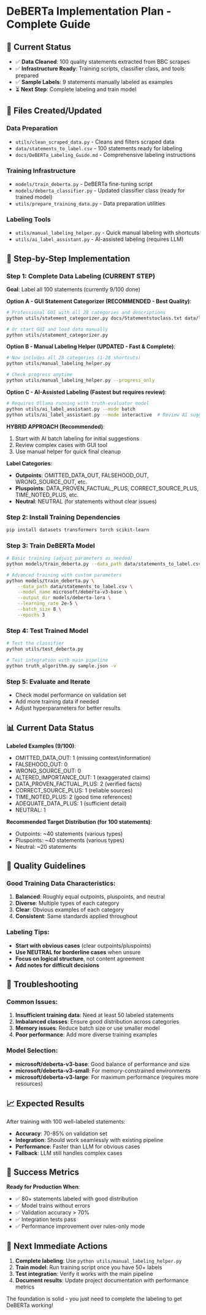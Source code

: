# DeBERTa Implementation Plan - Complete Guide

## 🎯 Current Status

- ✅ **Data Cleaned**: 100 quality statements extracted from BBC scrapes
- ✅ **Infrastructure Ready**: Training scripts, classifier class, and tools prepared
- ✅ **Sample Labels**: 9 statements manually labeled as examples
- ⏳ **Next Step**: Complete labeling and train model

## 📁 Files Created/Updated

### Data Preparation

- `utils/clean_scraped_data.py` - Cleans and filters scraped data
- `data/statements_to_label.csv` - 100 statements ready for labeling
- `docs/DeBERTa_Labeling_Guide.md` - Comprehensive labeling instructions

### Training Infrastructure

- `models/train_deberta.py` - DeBERTa fine-tuning script
- `models/deberta_classifier.py` - Updated classifier class (ready for trained model)
- `utils/prepare_training_data.py` - Data preparation utilities

### Labeling Tools

- `utils/manual_labeling_helper.py` - Quick manual labeling with shortcuts
- `utils/ai_label_assistant.py` - AI-assisted labeling (requires LLM)

## 🚀 Step-by-Step Implementation

### Step 1: Complete Data Labeling (CURRENT STEP)

**Goal**: Label all 100 statements (currently 9/100 done)

**Option A - GUI Statement Categorizer (RECOMMENDED - Best Quality)**:

```bash
# Professional GUI with all 28 categories and descriptions
python utils/statement_categorizer.py docs/Statementstoclass.txt data/labeled_statements.csv

# Or start GUI and load data manually
python utils/statement_categorizer.py
```

**Option B - Manual Labeling Helper (UPDATED - Fast & Complete)**:

```bash
# Now includes all 28 categories (1-28 shortcuts)
python utils/manual_labeling_helper.py

# Check progress anytime
python utils/manual_labeling_helper.py --progress_only
```

**Option C - AI-Assisted Labeling (Fastest but requires review)**:

```bash
# Requires Ollama running with truth-evaluator model
python utils/ai_label_assistant.py --mode batch
python utils/ai_label_assistant.py --mode interactive  # Review AI suggestions
```

**HYBRID APPROACH (Recommended)**:

1. Start with AI batch labeling for initial suggestions
2. Review complex cases with GUI tool
3. Use manual helper for quick final cleanup

**Label Categories**:

- **Outpoints**: OMITTED_DATA_OUT, FALSEHOOD_OUT, WRONG_SOURCE_OUT, etc.
- **Pluspoints**: DATA_PROVEN_FACTUAL_PLUS, CORRECT_SOURCE_PLUS, TIME_NOTED_PLUS, etc.
- **Neutral**: NEUTRAL (for statements without clear issues)

### Step 2: Install Training Dependencies

```bash
pip install datasets transformers torch scikit-learn
```

### Step 3: Train DeBERTa Model

```bash
# Basic training (adjust parameters as needed)
python models/train_deberta.py --data_path data/statements_to_label.csv

# Advanced training with custom parameters
python models/train_deberta.py \
    --data_path data/statements_to_label.csv \
    --model_name microsoft/deberta-v3-base \
    --output_dir models/deberta-lora \
    --learning_rate 2e-5 \
    --batch_size 8 \
    --epochs 3
```

### Step 4: Test Trained Model

```bash
# Test the classifier
python utils/test_deberta.py

# Test integration with main pipeline
python truth_algorithm.py sample.json -v
```

### Step 5: Evaluate and Iterate

- Check model performance on validation set
- Add more training data if needed
- Adjust hyperparameters for better results

## 📊 Current Data Status

**Labeled Examples (9/100)**:

- OMITTED_DATA_OUT: 1 (missing context/information)
- FALSEHOOD_OUT: 0
- WRONG_SOURCE_OUT: 0
- ALTERED_IMPORTANCE_OUT: 1 (exaggerated claims)
- DATA_PROVEN_FACTUAL_PLUS: 2 (verified facts)
- CORRECT_SOURCE_PLUS: 1 (reliable sources)
- TIME_NOTED_PLUS: 2 (good time references)
- ADEQUATE_DATA_PLUS: 1 (sufficient detail)
- NEUTRAL: 1

**Recommended Target Distribution (for 100 statements)**:

- Outpoints: ~40 statements (various types)
- Pluspoints: ~40 statements (various types)
- Neutral: ~20 statements

## 🎯 Quality Guidelines

### Good Training Data Characteristics:

1. **Balanced**: Roughly equal outpoints, pluspoints, and neutral
2. **Diverse**: Multiple types of each category
3. **Clear**: Obvious examples of each category
4. **Consistent**: Same standards applied throughout

### Labeling Tips:

- **Start with obvious cases** (clear outpoints/pluspoints)
- **Use NEUTRAL for borderline cases** when unsure
- **Focus on logical structure**, not content agreement
- **Add notes for difficult decisions**

## 🔧 Troubleshooting

### Common Issues:

1. **Insufficient training data**: Need at least 50 labeled statements
2. **Imbalanced classes**: Ensure good distribution across categories
3. **Memory issues**: Reduce batch size or use smaller model
4. **Poor performance**: Add more diverse training examples

### Model Selection:

- **microsoft/deberta-v3-base**: Good balance of performance and size
- **microsoft/deberta-v3-small**: For memory-constrained environments
- **microsoft/deberta-v3-large**: For maximum performance (requires more resources)

## 📈 Expected Results

After training with 100 well-labeled statements:

- **Accuracy**: 70-85% on validation set
- **Integration**: Should work seamlessly with existing pipeline
- **Performance**: Faster than LLM for obvious cases
- **Fallback**: LLM still handles complex cases

## 🎉 Success Metrics

**Ready for Production When**:

- ✅ 80+ statements labeled with good distribution
- ✅ Model trains without errors
- ✅ Validation accuracy > 70%
- ✅ Integration tests pass
- ✅ Performance improvement over rules-only mode

## 📝 Next Immediate Actions

1. **Complete labeling**: Use `python utils/manual_labeling_helper.py`
2. **Train model**: Run training script once you have 50+ labels
3. **Test integration**: Verify it works with the main pipeline
4. **Document results**: Update project documentation with performance metrics

The foundation is solid - you just need to complete the labeling to get DeBERTa working!
